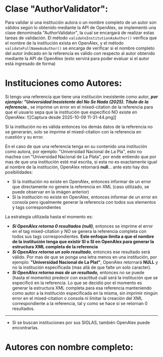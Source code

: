 
# Clase "AuthorValidator":

Para validar si una institución autora o un nombre completo de un autor son válidos según lo obtenido mediante la API de OpenAlex, se implementó una clase denominada "AuthorValidator", la cual se encargará de realizar estas tareas de validación. El método `validateInstitutionAsAuthor()` verifica que el nombre de la institución exista en OpenAlex, y el método `validateFullNameAsAuthor()` se encarga de verificar si el nombre completo del autor indicado en la referencia es válido con respecto al autor obtenido mediante la API de OpenAlex (esto servirá para poder evaluar si el autor está ingresado de forma)

# Instituciones como Autores:

 Si tengo una referencia que tiene una institución inexistente como autor, ***por ejemplo: "Universidad Inexistente del No Se Nada (2025). Título de la referencia.***, se imprime un error en el mixed-citation de la referencia para que el usuario sepa que la institución que especificó NO existe en OpenAlex:
  ![[Captura desde 2025-10-09 11-31-44.png]]

Si la institución no es válida entonces los demás datos de la referencia no se generarán, solo se imprime el mixed-citation con la referencia en cuestión y su error.

En el caso de que una referencia tenga en su contenido una institución como autora, por ejemplo: "Universidad Nacional de La Pla", esto no machea con "Universidad Nacional de La Plata", por ende entiendo que por mas de que una institución esté mal escrita, si esta no es exactamente igual al nombre de la institución, OpenAlex retornará **null**... ante esto hay dos posibilidades:

- Si la institución no existe en OpenAlex, entonces informar de un error que directamente no genere la referencia en XML (caso utilizado, se puede observar en la imágen anterior)
- Si la institución no existe en OpenAlex, entonces informar de un error en consola pero igualmente generar la referencia con todos sus elementos y tags correspondientes

La estrategia utilizada hasta el momento es: 
- ***Si OpenAlex retorna 0 resultados (null)***, entonces se imprime el error en el tag mixed-citation y NO se genera la referencia completa con todos sus tags correspondientes. **Este enfoque limita a que el nombre de la institución tenga que existir SI o SI en OpenAlex para generar la estructura XML completa de la referencia**
- ***Si OpenAlex retorna un solo resultado***, entonces ese resultado será válido. Por mas de que se ponga una letra menos en una institución, por ejemplo: **"Universidad Nacional de La Plat"**, OpenAlex retornará **NULL** y no la institución especificada (mas allá de que falte un solo caracter). 
- ***Si OpenAlex retorna mas de un resultado,*** entonces no se puede (hasta el momento) predecir con exactitud cuál será la institución que se especificó en la referencia. Lo que se decidió por el momento es generar la estructura XML completa para esa referencia manteniendo como autor a la institución especificada en la misma, sin imprimir ningún error en el mixed-citation o consola ni limitar la creación del XML correspondiente a la referencia, tal y como se hace si se retornan 0 resultados.

---

- Si se buscan instituciones por sus SIGLAS, también OpenAlex puede encontrarlas. 

# Autores con nombre completo:

